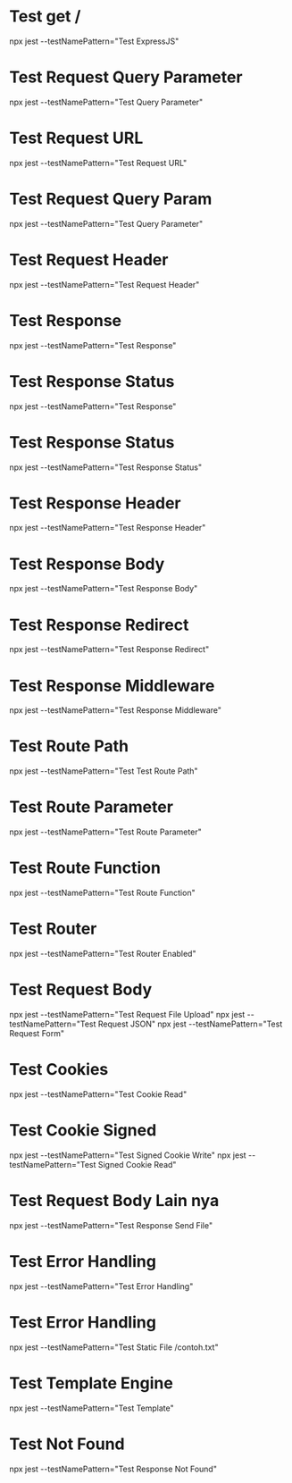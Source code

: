 
# Test get /
 npx jest --testNamePattern="Test ExpressJS"

# Test Request Query Parameter
 npx jest --testNamePattern="Test Query Parameter"

# Test Request URL
npx jest --testNamePattern="Test Request URL"

# Test Request Query Param
npx jest --testNamePattern="Test Query Parameter"

# Test Request Header
npx jest --testNamePattern="Test Request Header"

# Test Response
npx jest --testNamePattern="Test Response"


# Test Response Status
npx jest --testNamePattern="Test Response"

# Test Response Status
npx jest --testNamePattern="Test Response Status"

# Test Response Header
npx jest --testNamePattern="Test Response Header"

# Test Response Body
npx jest --testNamePattern="Test Response Body"

# Test Response Redirect
npx jest --testNamePattern="Test Response Redirect"

# Test Response Middleware
npx jest --testNamePattern="Test Response Middleware"

# Test Route Path
npx jest --testNamePattern="Test Test Route Path"

# Test Route Parameter
npx jest --testNamePattern="Test Route Parameter"

# Test Route Function
npx jest --testNamePattern="Test Route Function"

# Test Router
npx jest --testNamePattern="Test Router Enabled"

# Test Request Body
npx jest --testNamePattern="Test Request File Upload"
npx jest --testNamePattern="Test Request JSON"
npx jest --testNamePattern="Test Request Form"

# Test Cookies
npx jest --testNamePattern="Test Cookie Read"

# Test Cookie Signed
npx jest --testNamePattern="Test Signed Cookie Write"
npx jest --testNamePattern="Test Signed Cookie Read"

# Test Request Body Lain nya
npx jest --testNamePattern="Test Response Send File"


# Test Error Handling
npx jest --testNamePattern="Test Error Handling"

# Test Error Handling
npx jest --testNamePattern="Test Static File /contoh.txt"

# Test Template Engine
npx jest --testNamePattern="Test Template"


# Test Not Found
npx jest --testNamePattern="Test Response Not Found"

